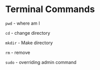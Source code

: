 # Terminal Commands

`pwd` - where am I

`cd` - change directory

`mkdir` - Make directory

`rm` - remove

`sudo` - overriding admin command

